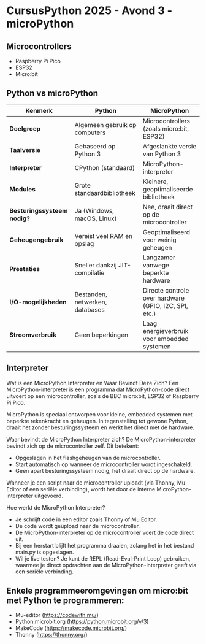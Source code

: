 # CursusPython 2025 - Avond 3 - microPython

## Microcontrollers

  - Raspberry Pi Pico
  - ESP32
  - Micro:bit

## Python vs microPython
| Kenmerk                  | **Python**                          | **MicroPython**                      |
|--------------------------|----------------------------------|------------------------------------|
| **Doelgroep**            | Algemeen gebruik op computers  | Microcontrollers (zoals micro:bit, ESP32) |
| **Taalversie**           | Gebaseerd op Python 3          | Afgeslankte versie van Python 3  |
| **Interpreter**          | CPython (standaard)            | MicroPython-interpreter          |
| **Modules**              | Grote standaardbibliotheek     | Kleinere, geoptimaliseerde bibliotheek |
| **Besturingssysteem nodig?** | Ja (Windows, macOS, Linux)   | Nee, draait direct op de microcontroller |
| **Geheugengebruik**      | Vereist veel RAM en opslag     | Geoptimaliseerd voor weinig geheugen |
| **Prestaties**           | Sneller dankzij JIT-compilatie | Langzamer vanwege beperkte hardware |
| **I/O-mogelijkheden**    | Bestanden, netwerken, databases | Directe controle over hardware (GPIO, I2C, SPI, etc.) |
| **Stroomverbruik**       | Geen beperkingen              | Laag energieverbruik voor embedded systemen |

## Interpreter
Wat is een MicroPython Interpreter en Waar Bevindt Deze Zich?
Een MicroPython-interpreter is een programma dat MicroPython-code direct uitvoert op een microcontroller, zoals de BBC micro:bit, ESP32 of Raspberry Pi Pico.

MicroPython is speciaal ontworpen voor kleine, embedded systemen met beperkte rekenkracht en geheugen. In tegenstelling tot gewone Python, draait het zonder besturingssysteem en werkt het direct met de hardware.

Waar bevindt de MicroPython Interpreter zich?
De MicroPython-interpreter bevindt zich op de microcontroller zelf. Dit betekent:

  - Opgeslagen in het flashgeheugen van de microcontroller.
  - Start automatisch op wanneer de microcontroller wordt ingeschakeld.
  - Geen apart besturingssysteem nodig, het draait direct op de hardware.

Wanneer je een script naar de microcontroller uploadt (via Thonny, Mu Editor of een seriële verbinding), wordt het door de interne MicroPython-interpreter uitgevoerd.

Hoe werkt de MicroPython Interpreter?
- Je schrijft code in een editor zoals Thonny of Mu Editor.
- De code wordt geüpload naar de microcontroller.
- De MicroPython-interpreter op de microcontroller voert de code direct uit.
- Bij een herstart blijft het programma draaien, zolang het in het bestand main.py is opgeslagen.
- Wil je live testen? Je kunt de REPL (Read-Eval-Print Loop) gebruiken, waarmee je direct opdrachten aan de MicroPython-interpreter geeft via een seriële verbinding.

## Enkele programmeeromgevingen om micro:bit met Python te programmeren:
  - Mu-editor (https://codewith.mu/)
  - Python.microbit.org (https://python.microbit.org/v/3)
  - MakeCode (https://makecode.microbit.org/)
  - Thonny (https://thonny.org/)
